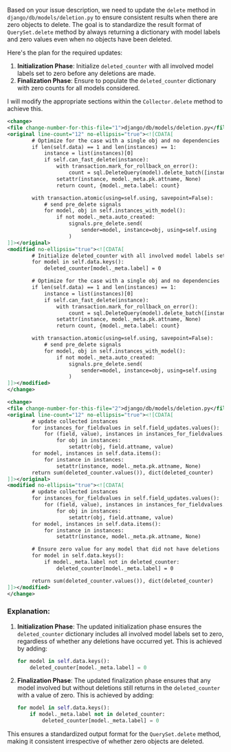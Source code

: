 Based on your issue description, we need to update the `delete` method in `django/db/models/deletion.py` to ensure consistent results when there are zero objects to delete. The goal is to standardize the result format of `QuerySet.delete` method by always returning a dictionary with model labels and zero values even when no objects have been deleted. 

Here's the plan for the required updates:

1. **Initialization Phase**: Initialize `deleted_counter` with all involved model labels set to zero before any deletions are made.
2. **Finalization Phase**: Ensure to populate the `deleted_counter` dictionary with zero counts for all models considered.

I will modify the appropriate sections within the `Collector.delete` method to achieve this.

```xml
<change>
<file change-number-for-this-file="1">django/db/models/deletion.py</file>
<original line-count="12" no-ellipsis="true"><![CDATA[
        # Optimize for the case with a single obj and no dependencies
        if len(self.data) == 1 and len(instances) == 1:
            instance = list(instances)[0]
            if self.can_fast_delete(instance):
                with transaction.mark_for_rollback_on_error():
                    count = sql.DeleteQuery(model).delete_batch([instance.pk], self.using)
                setattr(instance, model._meta.pk.attname, None)
                return count, {model._meta.label: count}

        with transaction.atomic(using=self.using, savepoint=False):
            # send pre_delete signals
            for model, obj in self.instances_with_model():
                if not model._meta.auto_created:
                    signals.pre_delete.send(
                        sender=model, instance=obj, using=self.using
                    )
]]></original>
<modified no-ellipsis="true"><![CDATA[
        # Initialize deleted_counter with all involved model labels set to zero
        for model in self.data.keys():
            deleted_counter[model._meta.label] = 0

        # Optimize for the case with a single obj and no dependencies
        if len(self.data) == 1 and len(instances) == 1:
            instance = list(instances)[0]
            if self.can_fast_delete(instance):
                with transaction.mark_for_rollback_on_error():
                    count = sql.DeleteQuery(model).delete_batch([instance.pk], self.using)
                setattr(instance, model._meta.pk.attname, None)
                return count, {model._meta.label: count}

        with transaction.atomic(using=self.using, savepoint=False):
            # send pre_delete signals
            for model, obj in self.instances_with_model():
                if not model._meta.auto_created:
                    signals.pre_delete.send(
                        sender=model, instance=obj, using=self.using
                    )
]]></modified>
</change>

<change>
<file change-number-for-this-file="2">django/db/models/deletion.py</file>
<original line-count="12" no-ellipsis="true"><![CDATA[
        # update collected instances
        for instances_for_fieldvalues in self.field_updates.values():
            for (field, value), instances in instances_for_fieldvalues.items():
                for obj in instances:
                    setattr(obj, field.attname, value)
        for model, instances in self.data.items():
            for instance in instances:
                setattr(instance, model._meta.pk.attname, None)
        return sum(deleted_counter.values()), dict(deleted_counter)
]]></original>
<modified no-ellipsis="true"><![CDATA[
        # update collected instances
        for instances_for_fieldvalues in self.field_updates.values():
            for (field, value), instances in instances_for_fieldvalues.items():
                for obj in instances:
                    setattr(obj, field.attname, value)
        for model, instances in self.data.items():
            for instance in instances:
                setattr(instance, model._meta.pk.attname, None)

        # Ensure zero value for any model that did not have deletions
        for model in self.data.keys():
            if model._meta.label not in deleted_counter:
                deleted_counter[model._meta.label] = 0

        return sum(deleted_counter.values()), dict(deleted_counter)
]]></modified>
</change>
```

### Explanation:

1. **Initialization Phase**: The updated initialization phase ensures the `deleted_counter` dictionary includes all involved model labels set to zero, regardless of whether any deletions have occurred yet. This is achieved by adding:
   ```python
   for model in self.data.keys():
       deleted_counter[model._meta.label] = 0
   ```

2. **Finalization Phase**: The updated finalization phase ensures that any model involved but without deletions still returns in the `deleted_counter` with a value of zero. This is achieved by adding:
   ```python
   for model in self.data.keys():
       if model._meta.label not in deleted_counter:
           deleted_counter[model._meta.label] = 0
   ```

This ensures a standardized output format for the `QuerySet.delete` method, making it consistent irrespective of whether zero objects are deleted.